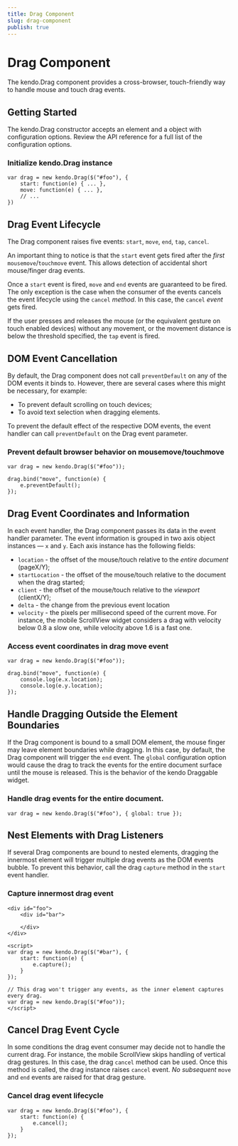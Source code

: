 ```yaml
---
title: Drag Component
slug: drag-component
publish: true
---
```


# Drag Component

The kendo.Drag component provides a cross-browser, touch-friendly way to handle mouse and touch drag events.

## Getting Started

The kendo.Drag constructor accepts an element and a object with configuration options. Review the API reference for a full list of the configuration options.

### Initialize kendo.Drag instance

    var drag = new kendo.Drag($("#foo"), {
        start: function(e) { ... },
        move: function(e) { ... },
        // ...
    })


## Drag Event Lifecycle

The Drag component raises five events: `start`, `move`, `end`, `tap`, `cancel`.

An important thing to notice is that the `start` event gets fired after the _first_ `mousemove`/`touchmove` event.
This allows detection of accidental short mouse/finger drag events.

Once a `start` event is fired, `move` and `end` events are guaranteed to be fired.
The only exception is the case when the consumer of the events cancels the event lifecycle using the `cancel` _method_. In this case, the `cancel` _event_ gets fired.

If the user presses and releases the mouse (or the equivalent gesture on touch enabled devices) without any movement,
or the movement distance is below the threshold specified, the `tap` event is fired.

## DOM Event Cancellation

By default, the Drag component does not call `preventDefault` on any of the DOM events it binds to. However, there are several cases where this might be necessary, for example:

*   To prevent default scrolling on touch devices;
*   To avoid text selection when dragging elements.

To prevent the default effect of the respective DOM events, the event handler can call `preventDefault` on the Drag event parameter.


### Prevent default browser behavior on mousemove/touchmove

    var drag = new kendo.Drag($("#foo"));

    drag.bind("move", function(e) {
        e.preventDefault();
    });


## Drag Event Coordinates and Information

In each event handler, the Drag component passes its data in the event handler parameter. The event information is grouped in two axis object instances — `x` and `y`.
Each axis instance has the following fields:

*   `location` - the offset of the mouse/touch relative to the _entire document_ (pageX/Y);
*   `startLocation` - the offset of the mouse/touch relative to the document when the drag started;
*   `client` - the offset of the mouse/touch relative to the _viewport_ (clientX/Y);
*   `delta` - the change from the previous event location
*   `velocity` - the pixels per millisecond speed of the current move.
For instance, the mobile ScrollView widget considers a drag with velocity below 0.8 a slow one, while velocity above 1.6 is a fast one.

### Access event coordinates in drag move event

    var drag = new kendo.Drag($("#foo"));

    drag.bind("move", function(e) {
        console.log(e.x.location);
        console.log(e.y.location);
    });


## Handle Dragging Outside the Element Boundaries

If the Drag component is bound to a small DOM element, the mouse finger may leave element boundaries while dragging.
In this case, by default, the Drag component will trigger the `end` event.
The `global` configuration option would cause the drag to track the events for the entire document surface until the mouse is released.
This is the behavior of the kendo Draggable widget.


### Handle drag events for the entire document.

    var drag = new kendo.Drag($("#foo"), { global: true });


## Nest Elements with Drag Listeners

If several Drag components are bound to nested elements, dragging the innermost element will trigger multiple drag events as the DOM events bubble.
To prevent this behavior, call the drag `capture` method in the `start` event handler.


### Capture innermost drag event

    <div id="foo">
        <div id="bar">

        </div>
    </div>

    <script>
    var drag = new kendo.Drag($("#bar"), {
        start: function(e) {
            e.capture();
        }
    });

    // This drag won't trigger any events, as the inner element captures every drag.
    var drag = new kendo.Drag($("#foo"));
    </script>
## Cancel Drag Event Cycle

In some conditions the drag event consumer may decide not to handle the current drag.
For instance, the mobile ScrollView skips handling of vertical drag gestures.
In this case, the drag `cancel` method can be used. Once this method is called, the drag instance raises `cancel` event.
_No subsequent_ `move` and `end` events are raised for that drag gesture.


### Cancel drag event lifecycle

    var drag = new kendo.Drag($("#foo"), {
        start: function(e) {
            e.cancel();
        }
    });

